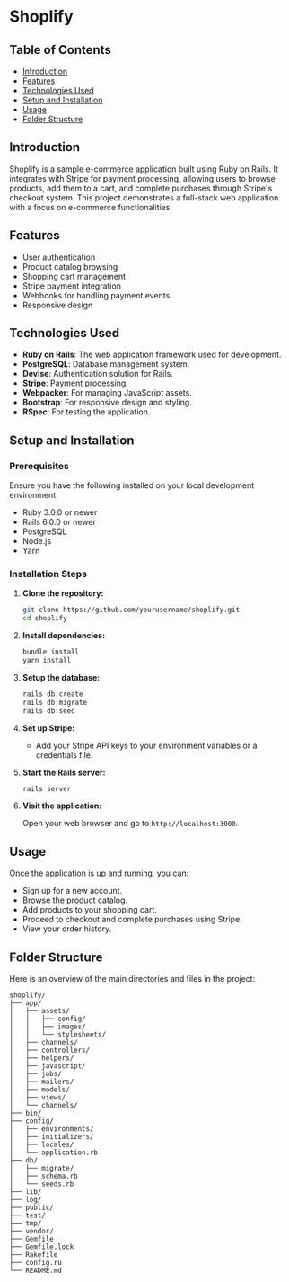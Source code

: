 # Shoplify

## Table of Contents

- [Introduction](#introduction)
- [Features](#features)
- [Technologies Used](#technologies-used)
- [Setup and Installation](#setup-and-installation)
- [Usage](#usage)
- [Folder Structure](#folder-structure)


## Introduction

Shoplify is a sample e-commerce application built using Ruby on Rails. It integrates with Stripe for payment processing, allowing users to browse products, add them to a cart, and complete purchases through Stripe's checkout system. This project demonstrates a full-stack web application with a focus on e-commerce functionalities.

## Features

- User authentication
- Product catalog browsing
- Shopping cart management
- Stripe payment integration
- Webhooks for handling payment events
- Responsive design

## Technologies Used

- **Ruby on Rails**: The web application framework used for development.
- **PostgreSQL**: Database management system.
- **Devise**: Authentication solution for Rails.
- **Stripe**: Payment processing.
- **Webpacker**: For managing JavaScript assets.
- **Bootstrap**: For responsive design and styling.
- **RSpec**: For testing the application.

## Setup and Installation

### Prerequisites

Ensure you have the following installed on your local development environment:

- Ruby 3.0.0 or newer
- Rails 6.0.0 or newer
- PostgreSQL
- Node.js
- Yarn

### Installation Steps

1. **Clone the repository:**

   ```bash
   git clone https://github.com/yourusername/shoplify.git
   cd shoplify
   ```

2. **Install dependencies:**

   ```bash
   bundle install
   yarn install
   ```

3. **Setup the database:**

   ```bash
   rails db:create
   rails db:migrate
   rails db:seed
   ```

4. **Set up Stripe:**

   - Add your Stripe API keys to your environment variables or a credentials file.

5. **Start the Rails server:**

   ```bash
   rails server
   ```

6. **Visit the application:**

   Open your web browser and go to `http://localhost:3000`.

## Usage

Once the application is up and running, you can:

- Sign up for a new account.
- Browse the product catalog.
- Add products to your shopping cart.
- Proceed to checkout and complete purchases using Stripe.
- View your order history.

## Folder Structure

Here is an overview of the main directories and files in the project:

```
shoplify/
├── app/
│   ├── assets/
│   │   ├── config/
│   │   ├── images/
│   │   └── stylesheets/
│   ├── channels/
│   ├── controllers/
│   ├── helpers/
│   ├── javascript/
│   ├── jobs/
│   ├── mailers/
│   ├── models/
│   ├── views/
│   └── channels/
├── bin/
├── config/
│   ├── environments/
│   ├── initializers/
│   ├── locales/
│   └── application.rb
├── db/
│   ├── migrate/
│   ├── schema.rb
│   └── seeds.rb
├── lib/
├── log/
├── public/
├── test/
├── tmp/
├── vendor/
├── Gemfile
├── Gemfile.lock
├── Rakefile
├── config.ru
└── README.md
```
